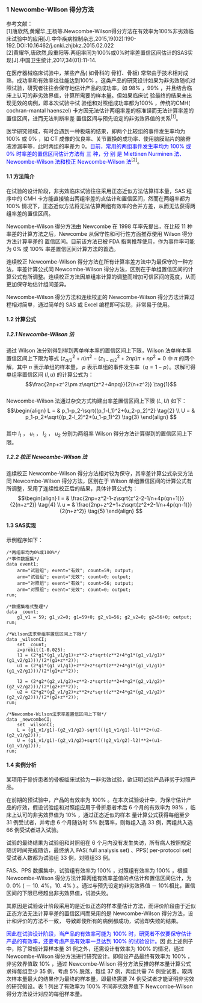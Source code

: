 
### 1 Newcombe-Wilson 得分方法

参考文献：  
[1]唐欣然,黄耀华,王杨等.Newcombe-Wilson得分方法在有效率为100%非劣效临床试验中的应用[J].中华疾病控制杂志,2015,19(02):190-192.DOI:10.16462/j.cnki.zhjbkz.2015.02.022  
[2]黄耀华,唐欣然,段重阳等.两组率同为100%或0%时率差置信区间估计的SAS实现[J].中国卫生统计,2017,34(01):11-14.

在医疗器械临床试验中，某些产品( 如骨科的 骨钉、骨板) 常常由于技术相对成熟，成功率和有效率往往能达到100% 。这类产品的研究设计如果为非劣效随机对照试验，研究者往往会保守地估计产品的成功率，如 98% ，99% ，并且结合临床上认可的非劣效界值，计算所需要的样本量。但如果临床试 验最终的结果未出现无效的病例，即本次试验中试 验组和对照组成功率都为100% ，传统的CMH( cochran-mantal haenszel) 卡方因无法估计两组率差的标准误而无法计算率差的置信区间，进而无法判断率差 置信区间与预先设定的非劣效界值的关系<sup>[1]</sup>。  

医学研究领域，有时会遇到一种极端的结果，即两个比较组的事件发生率均为 100% 或 0% ，如 CT 成像的优良率、关节置换的成功率、使用脑膜贴片的脑脊液渗漏率等，此时两组的率差为 0。<font color=blue>目前，常用的两组事件发生率均为 100% 或 0% 时率差的置信区间估计方法有 三 种，分 别 是 Miettinen Nurminen 法、Newcombe-Wilson 法和校正 Newcombe-Wilson 法</font><sup>[2]</sup>。

#### 1.1 方法简介 

在试验的设计阶段，非劣效临床试验往往采用正态近似方法估算样本量，SAS 程序中的 CMH 卡方能直接输出两组率差的点估计和置信区间，然而在两组率都为 100% 情况下，正态近似方法将无法估算两组有效率的合并方差，从而无法获得两组率差的置信区间。  

Newcombe-Wilson 得分方法由 Newcombe 在 1998 年率先提出，在比较 11 种率差的计算方法之后，Newcombe 从保守性和可行性方面推荐使用 Wilson 得分方法计算率差的 置信区间。目前该方法已被 FDA 指南推荐使用，作为事件率可能为 0% 或 100% 率差置信区间计算方法的首选。

连续校正 Newcombe-Wilson 得分方法在所有计算率差方法中为最保守的一种方法，率差计算公式同 Newcombe-Wilson 得分方法，区别在于单组置信区间的计算公式有所调整。连续校正方法因单组率计算的调整而增加可信区间的宽度，从而更加保守地估计组间差异。 

Newcombe-Wilson 得分方法和连续校正的 Newcombe-Wilson 得分方法计算过程相对简单，通过简单的 SAS 或 Excel 编程即可实现，非常易于使用。 

#### 1.2 计算公式  
##### 1.2.1 Newcombe-Wilson 法  

通过 Wilson 法分别得到得到两单样本率的置信区间上下限，Wilson 法单样本率置信区间上下限为等式 $(z_{\alpha/2}^2+n)\pi^2-(z_{1-\alpha/2}^2+2np)\pi+np^2=0$ 中 $\pi$ 的两个解，其中 $n$ 表示单组的样本量， $p$ 表示单组的事件发生率（$q=1-p$）。求解可得单组率置信区间 $(l,u)$ 的计算公式为：  
$$\frac{2np+z^2\pm z\sqrt{z^2+4npq}}{2(n+z^2)} \tag{1}$$   
Newcombe-Wilson 法通过杂交方式构建出率差置信区间上下限 $(L,U)$ 如下：  
$$\begin{align}
L = & p_1-p_2-\sqrt{(p_1-l_1)^2+(u_2-p_2)^2}  \tag{2} \\
U = & p_1-p_2+\sqrt{(p_2-l_2)^2+(u_1-p_1)^2}  \tag{3}
\end{align}
$$  
其中 $l_1$ ， $u_1$ ， $l_2$ ， $u_2$ 分别为两组率 Wilson 得分方法计算得到的置信区间上下限。  

##### 1.2.2 校正 Newcombe-Wilson 法  

连续校正 Newcombe-Wilson 得分方法相对较为保守，其率差计算公式杂交方法同 Newcombe-Wilson 得分方法，区别在于 Wilson 单组置信区间的计算公式有所调整，采用了连续性校正后的结果，具体计算公式为：  
$$\begin{align}
l = & \frac{2np+z^2-1-z\sqrt{z^2-2-1/n+4p(qn+1)}}{2(n+z^2)} \tag{4} \\
u = & \frac{2np+z^2+1+z\sqrt{z^2+2-1/n+4p(qn-1)}}{2(n+z^2)} \tag{5}
\end{align}
$$  
#### 1.3 SAS实现  

示例程序如下：  
```SAS
/*两组率均为0%或100%*/
/*事件数据集*/
data event1;
    arm="试验组"; event="有效"; count=59; output;
    arm="试验组"; event="无效"; count=0; output;
    arm="对照组"; event="有效"; count=56; output;
    arm="对照组"; event="无效"; count=0; output;
run;

/*数据集格式整理*/
data _count;
    g1_v1 = 59; g1_v2=0; g1=59+0; g2_v1=56; g2_v2=0; g2=56+0; output;
run;

/*Wilson法求单组率置信区间上下限*/
data _wilsonCI;
    set _count;
    z=probit(1-0.025);
    l1 = (2*g1*(g1_v1/g1)+z**2-z*sqrt(z**2+4*g1*(g1_v1/g1)*(g1_v2/g1)))/(2*(g1+z**2));
    u1 = (2*g1*(g1_v1/g1)+z**2+z*sqrt(z**2+4*g1*(g1_v1/g1)*(g1_v2/g1)))/(2*(g1+z**2));

    l2 = (2*g2*(g2_v1/g2)+z**2-z*sqrt(z**2+4*g2*(g2_v1/g2)*(g2_v2/g2)))/(2*(g2+z**2));
    u2 = (2*g2*(g2_v1/g2)+z**2+z*sqrt(z**2+4*g2*(g2_v1/g2)*(g2_v2/g2)))/(2*(g2+z**2));
run;

/*Newcombe-Wilson法求率差置信区间上下限*/
data _newcombeCI;
    set _wilsonCI;
    L = (g1_v1/g1)-(g2_v1/g2)-sqrt(((g1_v1/g1)-l1)**2+(u2-(g2_v1/g2)));
    U = (g1_v1/g1)-(g2_v1/g2)+sqrt(((g2_v1/g2)-l2)**2+(u1-(g1_v1/g1)));
run;
```  

#### 1.4 实例分析  

某项用于骨折患者的骨板临床试验为一非劣效试验，欲证明试验产品非劣于对照产品。  

在前期的预试验中，产品的有效率为 100% 。在本次试验设计中，为保守估计产品的疗效，假设试验组和对照组应用于骨折患者术后 6 个月的有效率为 98% ，临床上认可的非劣效界值为 10% ，通过正态近似的样本 量计算公式获得每组至少 31 例受试者，并考虑 6 个月随访时 5% 脱落率，则每组入选 33 例，两组共入选 66 例受试者进入试验。   

试验的最终结果为试验组和对照组在 6 个月内没有发生失访，所有病人按照规定随访时间完成随访，最终纳入 FAS( full analysis set) 、PPS( per-protocol set) 受试者人数都为试验组 33 例，对照组33 例。   

FAS、PPS 数据集中，试验组有效率为 100% ，对照组有效率为 100% ，根据 Newcombe-Wilson 得分方法计算两组有效率差值的点估计和置信区间估计，为 0. 0% ( － 10. 4%，10. 4% ) 。通过与预先设定的非劣效界值 － 10%相比，置信区间的下限已经超出非劣效界值，试验失败。  

其原因是试验设计阶段采用的是近似正态的样本量估计方法，而评价阶段由于近似正态方法无法计算率差的置信区间而采用的是 Newcombe-Wilson 得分方法，设计和评价的方法不一致， 导致即使所有的病例都成功，试验却失败的结果。   

<font color=blue>因此在试验设计阶段，当产品的有效率可能为 100% 时，研究者不仅要保守估计产品的有效率，还要考虑产品有效率一旦达到 100% 的试验设计。</font>因 此上述例子中，除了常规计算样本量 31 例之外，还需设计有效率为 100% 的情况，通过 Newcombe-Wilson 得分方法进行研究设计。即假设产品最终有效率为 100% ，非劣效界值取 10% ，通过 Newcombe-Wilson 得分方法反推的样本量计算公式求得每组至少 35 例，考虑 5% 脱落，每组 37 例，两组共需 74 例受试者。取两次样本量最大的结果作为最终的样本量，即最终需要 74 例受试者才能证明非劣效的研究假设。表 1 列出了有效率为 100% 不同非劣效界值下 Newcombe-Wilson 得分方法设计对应的每组样本量。  